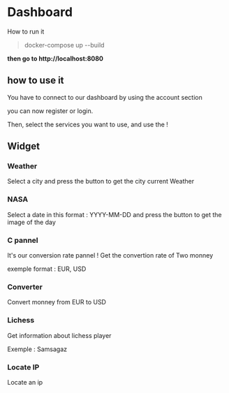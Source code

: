 # Dashboard

How to run it

> docker-compose up --build

**then go to http://localhost:8080**

## how to use it

You have to connect to our dashboard by using the account section

you can now register or login.

Then, select the services you want to use, and use the !

## Widget

### Weather

Select a city and press the button to get the city current Weather

### NASA

Select a date in this format : YYYY-MM-DD and press the button to get the image of the day

### C pannel
It's our conversion rate pannel ! Get the convertion rate of Two monney

exemple format : EUR, USD

### Converter
Convert monney from EUR to USD

### Lichess

Get information about lichess player

Exemple : Samsagaz

### Locate IP

Locate an ip
